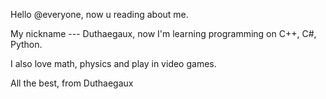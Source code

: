 Hello @everyone, now u reading about me.

My nickname --- Duthaegaux, now I'm learning programming on C++, C#, Python.

I also love math, physics and play in video games.

All the best,
from Duthaegaux
